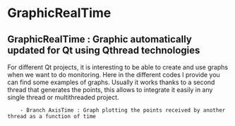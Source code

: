 <h1>GraphicRealTime</h1>
        
<h2>GraphicRealTime : Graphic automatically updated for Qt using Qthread technologies</h2>
        
<p>For different Qt projects, it is interesting to be able to create and use graphs when we want to do monitoring.
Here in the different codes I provide you can find some examples of graphs.
Usually it works thanks to a second thread that generates the points, this allows to integrate it easily in any single thread or multithreaded project.</p>
        
        - Branch AxisTime : Graph plotting the points received by another thread as a function of time 
